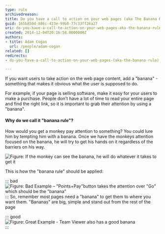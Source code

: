 ```yaml
---
type: rule
archivedreason: 
title: Do you have a call to action on your web pages (aka The Banana Rule)?
guid: 165b850d-886c-423e-99b8-77c33ff26a27
uri: do-you-have-a-call-to-action-on-your-web-pages-aka-the-banana-rule
created: 2014-12-04T20:16:58.0000000Z
authors:
- title: Adam Cogan
  url: /people/adam-cogan
related: []
redirects:
- do-you-have-a-call-to-action-on-your-web-pages-(aka-the-banana-rule)

---
```


If you want users to take action on the web page content, add a "banana" - something that makes it obvious what the user is supposed to do.

For example, if your page is selling software, make it easy for your users to make a purchase. People don't have a lot of time to read your entire page and find the right link, so it is important to grab their attention by using a "banana".

<!--endintro-->

#### Why do we call it "banana rule"?

How would you get a monkey pay attention to something? You could lure him by tempting                     him with a banana. Once we have the monkeys attention focused on the banana, he                     will try to get his hands on it regardless of the barriers on his way.

![Figure: If the monkey can see the banana, he will do whatever it takes to get it](banana.jpg)  

This is how the "banana rule" should be applied:


::: bad  
![Figure: Bad Example – "Points+Pay"button takes the attention over "Go" which should be the "banana"](BadBananaQantas.png)  
:::
So, remember most pages need a "banana" to get them to where you want them. "Bananas" are big, simple and stand out from the rest of the page

::: good  
![Figure: Great Example - Team Viewer also has a good banana](BananaTeamviewer.png)  
:::

